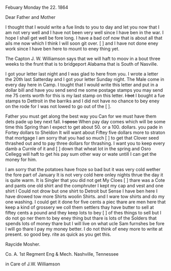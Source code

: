 Febuary Monday the 22. 1864

Dear Father and Mother
	
I thought that I would write a fue linds to you to day and let you now that I am not very well and I have not been very well since I have ben in the war. I hope I shall get well be fore long. I have a bad cof now that is about all that ails me now which I think I will soon git over. [ ] and I have not done eney work since I have ben here to mount to eney thing yet. 

The Capton J. W. Williamson says that we will haft to moov in a bout three weeks to the frunt that is to bridgeport Alabama that is South of Nasville. 

I got your letter last night and I was glad to here from you. I wrote a letter the 20th last Satterday and I got your letter Sunday night. The Male come in every day here in Camp. I tought that I would write this letter and put in a dollar bill and have you send send me some postage stamps you may send me 75 cents worth for this is my last stamp on this letter. ~~I bot~~ I bought a fue stamps to Dettroit in the barriks and I did not have no chance to bey eney on the rode for I was not lowed to go out of the [ ]. 

Father you must get along the best way you Can for we must have them dets pade up bey next fall. ~~I spose~~ When pay day comes which will be some time this Spring than I expect to get about 50. or a 100. dollars. you pade in Fortey dollars to Sheldon It will want about Fiftey five dollars more to straton that mortgage I am sorry that you had so much [ ] to get that Clover seed thrashed out and to pay three dollars for thrashing. I want you to keep every damb a Curnle of it and [ ] down that wheat lot in the spring and Osro Cellegg will haft to get his pay sum other way or wate untill I can get the money for him. 

I am sorry that the potatoes have froze so bad but it was very cold wether the fore part of January  It is not very cold here onley nights thrue the day it is quite warm. It is Singler that you did not get My Cloes [ ] thare was a Cote and pants one old shirt and the comphruter  I kept my cap and vest and one shirt  I Could not drow but one shirt to Detroit but Sense I have ben here I have drowed tow more Shirts woolin Shirts. and I ware tow shirts and do my one washing. I could get it done for five cents a piec  thare are men here that keep a kind of grossery we coll them settlers thay have butter to sell at fiftey cents a pound and they keep lots to bey [ ] of thes things to sell but I do not go ner them to bey eney thing but thare is lots of the Solders that spends lots of money thare but I will live on what ucle Sam furnshes be fore I will go thare I pay my money better. I do not think of eney more to write at present. so good bey. rite as quick as you get this.

Raycide Mosher. 

Co. A. 1st Regment Eng & Mech. Nashville, Tennessee 

in Care of J.W. Williamson